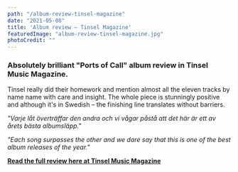 ```yaml
---
path: "/album-review-tinsel-magazine"
date: "2021-05-08"
title: 'Album review – Tinsel Magazine'
featuredImage: "album-review-tinsel-magazine.jpg"
photoCredit: ""
---
```


### Absolutely brilliant "Ports of Call" album review in Tinsel Music Magazine. 

Tinsel really did their homework and mention almost all the eleven tracks by name name with care and insight.
The whole piece is stunningly positive and although it's in Swedish – the finishing line translates without barriers.

*"Varje låt överträffar den andra och vi vågar påstå att det här är ett av årets bästa albumsläpp."*

*"Each song surpasses the other and we dare say that this is one of the best album releases of the year."*

**[Read the full review here at Tinsel Music Magazine](https://magazine.tinselmusic.se/2021/05/07/albumrelease-adam-heldring-ports-of-call/?fbclid=IwAR2NuzO2TjSCV17KAfEE9m54-fAoDSkHCdo-TB1Q0rBMMzDr7wjEwiFTm3g)**